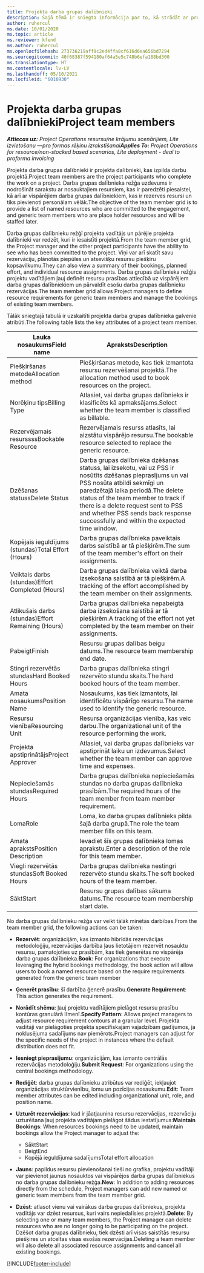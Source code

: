 ```yaml
---
title: Projekta darba grupas dalībnieki
description: Šajā tēmā ir sniegta informācija par to, kā strādāt ar projekta darba grupas dalībnieku informāciju, atribūtiem un plānošanu.
author: ruhercul
ms.date: 10/01/2020
ms.topic: article
ms.reviewer: kfend
ms.author: ruhercul
ms.openlocfilehash: 273736219aff9c2ed4ffa8cf616d6ea656bd7294
ms.sourcegitcommit: 40f68387f594180af64a5e5c748b6efa188bd300
ms.translationtype: HT
ms.contentlocale: lv-LV
ms.lasthandoff: 05/10/2021
ms.locfileid: "6010930"
---
```

# <a name="project-team-members"></a><span data-ttu-id="dae0a-103">Projekta darba grupas dalībnieki</span><span class="sxs-lookup"><span data-stu-id="dae0a-103">Project team members</span></span>

<span data-ttu-id="dae0a-104">_**Attiecas uz:** Project Operations resursu/ne krājumu scenārijiem, Lite izvietošanu —pro formas rēķinu izrakstīšanai_</span><span class="sxs-lookup"><span data-stu-id="dae0a-104">_**Applies To:** Project Operations for resource/non-stocked based scenarios, Lite deployment - deal to proforma invoicing_</span></span>

<span data-ttu-id="dae0a-105">Projekta darba grupas dalībnieki ir projekta dalībnieki, kas izpilda darbu projektā.</span><span class="sxs-lookup"><span data-stu-id="dae0a-105">Project team members are the project participants who complete the work on a project.</span></span> <span data-ttu-id="dae0a-106">Darba grupas dalībnieka režģa uzdevums ir nodrošināt sarakstu ar nosauktajiem resursiem, kas ir paredzēti piesaistei, kā arī ar vispārējiem darba grupas dalībniekiem, kas ir rezerves resursi un tiks pievienoti personālam vēlāk.</span><span class="sxs-lookup"><span data-stu-id="dae0a-106">The objective of the team member grid is to provide a list of named resources who are committed to the engagement, and generic team members who are place holder resources and will be staffed later.</span></span>

<span data-ttu-id="dae0a-107">Darba grupas dalībnieku režģī projekta vadītājs un pārējie projekta dalībnieki var redzēt, kuri ir iesaistīti projektā.</span><span class="sxs-lookup"><span data-stu-id="dae0a-107">From the team member grid, the Project manager and the other project participants have the ability to see who has been committed to the project.</span></span> <span data-ttu-id="dae0a-108">Viņi var arī skatīt savu rezervāciju, plānotās piepūles un atsevišķu resursu piešķiru kopsavilkumu.</span><span class="sxs-lookup"><span data-stu-id="dae0a-108">They can also view a summary of their bookings, planned effort, and individual resource assignments.</span></span> <span data-ttu-id="dae0a-109">Darba grupas dalībnieka režģis projektu vadītājiem ļauj definēt resursu prasības attiecībā uz vispārējiem darba grupas dalībniekiem un pārvaldīt esošu darba grupas dalībnieku rezervācijas.</span><span class="sxs-lookup"><span data-stu-id="dae0a-109">The team member grid allows Project managers to define resource requirements for generic team members and manage the bookings of existing team members.</span></span>

<span data-ttu-id="dae0a-110">Tālāk sniegtajā tabulā ir uzskaitīti projekta darba grupas dalībnieka galvenie atribūti.</span><span class="sxs-lookup"><span data-stu-id="dae0a-110">The following table lists the key attributes of a project team member.</span></span>

| <span data-ttu-id="dae0a-111">Lauka nosaukums</span><span class="sxs-lookup"><span data-stu-id="dae0a-111">Field name</span></span>          | <span data-ttu-id="dae0a-112">Apraksts</span><span class="sxs-lookup"><span data-stu-id="dae0a-112">Description</span></span>                                                                                                                                                                  |
|--------------------------|-----------------------------------------------------------------------------------------------------------------------------------------------------------------------------------|
| <span data-ttu-id="dae0a-113">Piešķiršanas metode</span><span class="sxs-lookup"><span data-stu-id="dae0a-113">Allocation method</span></span>        | <span data-ttu-id="dae0a-114">Piešķiršanas metode, kas tiek izmantota resursu rezervēšanai projektā.</span><span class="sxs-lookup"><span data-stu-id="dae0a-114">The allocation method used to book resources on the project.</span></span>                                                                         |
| <span data-ttu-id="dae0a-115">Norēķinu tips</span><span class="sxs-lookup"><span data-stu-id="dae0a-115">Billing Type</span></span>             | <span data-ttu-id="dae0a-116">Atlasiet, vai darba grupas dalībnieks ir klasificēts kā apmaksājams.</span><span class="sxs-lookup"><span data-stu-id="dae0a-116">Select whether the team member is classified as billable.</span></span>                                                                                                                                       |
| <span data-ttu-id="dae0a-117">Rezervējamais resurssss</span><span class="sxs-lookup"><span data-stu-id="dae0a-117">Bookable Resource</span></span>        | <span data-ttu-id="dae0a-118">Rezervējamais resurss atlasīts, lai aizstātu vispārējo resursu.</span><span class="sxs-lookup"><span data-stu-id="dae0a-118">The bookable resource selected to replace the generic resource.</span></span>                                                                                                                   |
| <span data-ttu-id="dae0a-119">Dzēšanas statuss</span><span class="sxs-lookup"><span data-stu-id="dae0a-119">Delete Status</span></span>            | <span data-ttu-id="dae0a-120">Darba grupas dalībnieka dzēšanas statuss, lai izsekotu, vai uz PSS ir nosūtīts dzēšanas pieprasījums un vai PSS nosūta atbildi sekmīgi un paredzētajā laika periodā.</span><span class="sxs-lookup"><span data-stu-id="dae0a-120">The delete status of the team member to track if there is a delete request sent to PSS and whether PSS sends back response successfully and within the expected time window.</span></span> |
| <span data-ttu-id="dae0a-121">Kopējais ieguldījums (stundas)</span><span class="sxs-lookup"><span data-stu-id="dae0a-121">Total Effort (Hours)</span></span>     | <span data-ttu-id="dae0a-122">Darba grupas dalībnieka paveiktais darbs saistībā ar tā piešķirēm.</span><span class="sxs-lookup"><span data-stu-id="dae0a-122">The sum of the team member's effort on their assignments.</span></span>                                                                                                                         |
| <span data-ttu-id="dae0a-123">Veiktais darbs (stundas)</span><span class="sxs-lookup"><span data-stu-id="dae0a-123">Effort Completed (Hours)</span></span> | <span data-ttu-id="dae0a-124">Darba grupas dalībnieka veiktā darba izsekošana saistībā ar tā piešķirēm.</span><span class="sxs-lookup"><span data-stu-id="dae0a-124">A tracking of the effort accomplished by the team member on their assignments.</span></span>                                                                                           |
| <span data-ttu-id="dae0a-125">Atlikušais darbs (stundas)</span><span class="sxs-lookup"><span data-stu-id="dae0a-125">Effort Remaining (Hours)</span></span> | <span data-ttu-id="dae0a-126">Darba grupas dalībnieka nepabeigtā darba izsekošana saistībā ar tā piešķirēm.</span><span class="sxs-lookup"><span data-stu-id="dae0a-126">A tracking of the effort not yet completed by the team member on their assignments.</span></span>                                                                                    |
| <span data-ttu-id="dae0a-127">Pabeigt</span><span class="sxs-lookup"><span data-stu-id="dae0a-127">Finish</span></span>                   | <span data-ttu-id="dae0a-128">Resursu grupas dalības beigu datums.</span><span class="sxs-lookup"><span data-stu-id="dae0a-128">The resource team membership end date.</span></span>                                                                                                                                            |
| <span data-ttu-id="dae0a-129">Stingri rezervētās stundas</span><span class="sxs-lookup"><span data-stu-id="dae0a-129">Hard Booked Hours</span></span>        | <span data-ttu-id="dae0a-130">Darba grupas dalībnieka stingri rezervēto stundu skaits.</span><span class="sxs-lookup"><span data-stu-id="dae0a-130">The hard booked hours of the team member.</span></span>                                                                                                                                                                |
| <span data-ttu-id="dae0a-131">Amata nosaukums</span><span class="sxs-lookup"><span data-stu-id="dae0a-131">Position Name</span></span>            | <span data-ttu-id="dae0a-132">Nosaukums, kas tiek izmantots, lai identificētu vispārīgo resursu.</span><span class="sxs-lookup"><span data-stu-id="dae0a-132">The name used to identify the generic resource.</span></span>                                                                                                                                   |
| <span data-ttu-id="dae0a-133">Resursu vienība</span><span class="sxs-lookup"><span data-stu-id="dae0a-133">Resourcing Unit</span></span>          | <span data-ttu-id="dae0a-134">Resursa organizācijas vienība, kas veic darbu.</span><span class="sxs-lookup"><span data-stu-id="dae0a-134">The organizational unit of the resource performing the work.</span></span>                                                                                                                      |
| <span data-ttu-id="dae0a-135">Projekta apstiprinātājs</span><span class="sxs-lookup"><span data-stu-id="dae0a-135">Project Approver</span></span>         | <span data-ttu-id="dae0a-136">Atlasiet, vai darba grupas dalībnieks var apstiprināt laiku un izdevumus.</span><span class="sxs-lookup"><span data-stu-id="dae0a-136">Select whether the team member can approve time and expenses.</span></span>                                                                                                                     |
| <span data-ttu-id="dae0a-137">Nepieciešamās stundas</span><span class="sxs-lookup"><span data-stu-id="dae0a-137">Required Hours</span></span>           | <span data-ttu-id="dae0a-138">Darba grupas dalībnieka nepieciešamās stundas no darba grupas dalībnieka prasībām.</span><span class="sxs-lookup"><span data-stu-id="dae0a-138">The required hours of the team member from team member requirement.</span></span>                                                                                                                       |
| <span data-ttu-id="dae0a-139">Loma</span><span class="sxs-lookup"><span data-stu-id="dae0a-139">Role</span></span>                     | <span data-ttu-id="dae0a-140">Loma, ko darba grupas dalībnieks pilda šajā darba grupā.</span><span class="sxs-lookup"><span data-stu-id="dae0a-140">The role the team member fills on this team.</span></span>                                                                                                                                |
| <span data-ttu-id="dae0a-141">Amata apraksts</span><span class="sxs-lookup"><span data-stu-id="dae0a-141">Position Description</span></span>     | <span data-ttu-id="dae0a-142">Ievadiet šīs grupas dalībnieka lomas aprakstu.</span><span class="sxs-lookup"><span data-stu-id="dae0a-142">Enter a description of the role for this team member.</span></span>                                                                                                                             |
| <span data-ttu-id="dae0a-143">Viegli rezervētās stundas</span><span class="sxs-lookup"><span data-stu-id="dae0a-143">Soft Booked Hours</span></span>        | <span data-ttu-id="dae0a-144">Darba grupas dalībnieka nestingri rezervēto stundu skaits.</span><span class="sxs-lookup"><span data-stu-id="dae0a-144">The soft booked hours of the team member.</span></span>                                                                                                                                                                 |
| <span data-ttu-id="dae0a-145">Sākt</span><span class="sxs-lookup"><span data-stu-id="dae0a-145">Start</span></span>                    | <span data-ttu-id="dae0a-146">Resursu grupas dalības sākuma datums.</span><span class="sxs-lookup"><span data-stu-id="dae0a-146">The resource team membership start date.</span></span>                                                                                                                                          |

<span data-ttu-id="dae0a-147">No darba grupas dalībnieku režģa var veikt tālāk minētās darbības.</span><span class="sxs-lookup"><span data-stu-id="dae0a-147">From the team member grid, the following actions can be taken:</span></span>

- <span data-ttu-id="dae0a-148">**Rezervēt**: organizācijām, kas izmanto hibrīdās rezervācijas metodoloģiju, rezervācijas darbība ļaus lietotājiem rezervēt nosauktu resursu, pamatojoties uz prasībām, kas tiek ģenerētas no vispārēja darba grupas dalībnieka.</span><span class="sxs-lookup"><span data-stu-id="dae0a-148">**Book**: For organizations that execute leveraging the hybrid bookings methodology, the book action will allow users to book a named resource based on the require requirements generated from the generic team member</span></span>
- <span data-ttu-id="dae0a-149">**Ģenerēt prasību**: šī darbība ģenerē prasību.</span><span class="sxs-lookup"><span data-stu-id="dae0a-149">**Generate Requirement**: This action generates the requirement.</span></span>
- <span data-ttu-id="dae0a-150">**Norādīt shēmu**: ļauj projektu vadītājiem pielāgot resursu prasību kontūras granulārā līmenī.</span><span class="sxs-lookup"><span data-stu-id="dae0a-150">**Specify Pattern**: Allows project managers to adjust resource requirement contours at a granular level.</span></span> <span data-ttu-id="dae0a-151">Projekta vadītāji var pielāgoties projekta specifiskajām vajadzībām gadījumos, ja noklusējuma sadalījums nav piemērots.</span><span class="sxs-lookup"><span data-stu-id="dae0a-151">Project managers can adjust for the specific needs of the project in instances where the default distribution does not fit.</span></span>
- <span data-ttu-id="dae0a-152">**Iesniegt pieprasījumu**: organizācijām, kas izmanto centrālās rezervācijas metodoloģiju.</span><span class="sxs-lookup"><span data-stu-id="dae0a-152">**Submit Request**: For organizations using the central bookings methodology.</span></span>
- <span data-ttu-id="dae0a-153">**Rediģēt**: darba grupas dalībnieku atribūtus var rediģēt, iekļaujot organizācijas struktūrvienību, lomu un pozīcijas nosaukumu.</span><span class="sxs-lookup"><span data-stu-id="dae0a-153">**Edit**: Team member attributes can be edited including organizational unit, role, and position name.</span></span>
- <span data-ttu-id="dae0a-154">**Uzturēt rezervācijas**: kad ir jāatjaunina resursu rezervācijas, rezervāciju uzturēšana ļauj projekta vadītājam pielāgot šādus iestatījumus:</span><span class="sxs-lookup"><span data-stu-id="dae0a-154">**Maintain Bookings**: When resources bookings need to be updated, maintain bookings allow the Project manager to adjust the:</span></span>

    - <span data-ttu-id="dae0a-155">Sākt</span><span class="sxs-lookup"><span data-stu-id="dae0a-155">Start</span></span>
    - <span data-ttu-id="dae0a-156">Beigt</span><span class="sxs-lookup"><span data-stu-id="dae0a-156">End</span></span>
    - <span data-ttu-id="dae0a-157">Kopējā ieguldījuma sadalījums</span><span class="sxs-lookup"><span data-stu-id="dae0a-157">Total effort allocation</span></span>

- <span data-ttu-id="dae0a-158">**Jauns**: papildus resursu pievienošanai tieši no grafika, projektu vadītāji var pievienot jaunus nosauktos vai vispārējos darba grupas dalībniekus no darba grupas dalībnieku režģa.</span><span class="sxs-lookup"><span data-stu-id="dae0a-158">**New**: In addition to adding resources directly from the schedule, Project managers can add new named or generic team members from the team member grid.</span></span>
- <span data-ttu-id="dae0a-159">**Dzēst**: atlasot vienu vai vairākus darba grupas dalībniekus, projekta vadītājs var dzēst resursus, kuri vairs nepiedalīsies projektā.</span><span class="sxs-lookup"><span data-stu-id="dae0a-159">**Delete**: By selecting one or many team members, the Project manager can delete resources who are no longer going to be participating on the project.</span></span> <span data-ttu-id="dae0a-160">Dzēšot darba grupas dalībnieku, tiek dzēsti arī visas saistītās resursu piešķires un atceltas visas esošās rezervācijas.</span><span class="sxs-lookup"><span data-stu-id="dae0a-160">Deleting a team member will also delete all associated resource assignments and  cancel all existing bookings.</span></span>


[!INCLUDE[footer-include](../includes/footer-banner.md)]